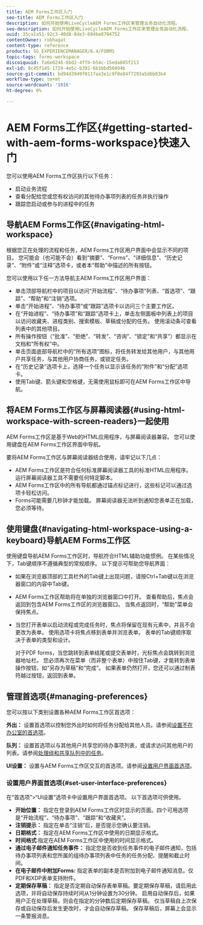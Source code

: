 ```yaml
---
title: AEM Forms工作区入门
seo-title: AEM Forms工作区入门
description: 如何开始使用LiveCycleAEM Forms工作区来管理业务自动化流程。
seo-description: 如何开始使用LiveCycleAEM Forms工作区来管理业务自动化流程。
uuid: 35ca1a51-92c3-40d8-8de3-604be8704752
contentOwner: robhagat
content-type: reference
products: SG_EXPERIENCEMANAGER/6.4/FORMS
topic-tags: forms-workspace
discoiquuid: fa6e0246-6bd2-4ffb-b54c-15eda605f213
exl-id: 8c45f145-1729-4e5c-b391-6b1bbd50494b
source-git-commit: bd94d3949f0117aa3e1c9f0e84f7293a5d6b03b4
workflow-type: tm+mt
source-wordcount: '1016'
ht-degree: 0%

---
```


# AEM Forms工作区{#getting-started-with-aem-forms-workspace}快速入门

您可以使用AEM Forms工作区执行以下任务：

* 启动业务流程
* 查看分配给您或您有权访问的其他待办事项列表的任务并执行操作
* 跟踪您启动或参与的进程中的任务

## 导航AEM Forms工作区{#navigating-html-workspace}

根据您正在处理的流程和任务，AEM Forms工作区用户界面中会显示不同的项目。 您可能会（也可能不会）看到“摘要”、“Forms”、“详细信息”、“历史记录”、“附件”或“注释”选项卡，或者本“帮助”中描述的所有按钮。

您可以使用以下任一方法导航主AEM Forms工作区用户界面：

* 单击顶部导航栏中的项目以访问“开始流程”、“待办事项”列表、“首选项”、“跟踪”、“帮助”和“注销”选项。
* 单击“开始进程”、“待办事项”或“跟踪”选项卡以访问三个主要工作区。
* 在“开始进程”、“待办事项”和“跟踪”选项卡上，单击左侧面板中列表上的项目以访问收藏夹、进程类别、搜索模板、草稿或分配的任务。 使用滚动条可查看列表中的其他项目。
* 所有操作按钮（“批准”、“拒绝”、“转发”、“咨询”、“锁定”和“共享”）都显示在文档和“所有权”中。
* 单击页面底部导航栏中的“所有选项”图标，将任务转发给其他用户，与其他用户共享任务，与其他用户协商任务，或锁定任务。
* 在“历史记录”选项卡上，选择一个任务以显示该任务的“附件”和“分配”选项卡。
* 使用Tab键、箭头键和空格键，无需使用鼠标即可在AEM Forms工作区中导航。

## 将AEM Forms工作区与屏幕阅读器{#using-html-workspace-with-screen-readers}一起使用

AEM Forms工作区是基于Web的HTML应用程序，与屏幕阅读器兼容。 您可以使用键盘在AEM Forms工作区界面中导航。

要将AEM Forms工作区与屏幕阅读器结合使用，请牢记以下几点：

* AEM Forms工作区是符合任何标准屏幕阅读器工具的标准HTML应用程序。 运行屏幕阅读器工具不需要任何特定脚本。
* AEM Forms工作区中的所有导航都通过锚点标记进行，这些标记可以通过选项卡轻松访问。
* Forms可能需要几秒钟才能加载。 屏幕阅读器无法听到通知您表单正在加载，您必须等待。

## 使用键盘{#navigating-html-workspace-using-a-keyboard}导航AEM Forms工作区

使用键盘导航AEM Forms工作区时，导航符合HTML辅助功能惯例。 在某些情况下，Tab键顺序不遵循典型的常规顺序。 以下提示可帮助您导航界面：

* 如果在浏览器顶部的工具栏外的Tab键上出现问题，请按Ctrl+Tab键以在浏览器窗口的内容中Tab键。
* AEM Forms工作区帮助将在单独的浏览器窗口中打开。 查看帮助后，焦点会返回到包含AEM Forms工作区的浏览器窗口。 当焦点返回时，“帮助”菜单会保持焦点。
* 当您打开表单以启动流程或完成任务时，焦点将保留在现有元素中，并且不会更改为表单。 使用选项卡将焦点移到表单并浏览表单。 表单的Tab键顺序取决于表单的类型和设计。

   对于PDF forms，当您跳转到表单结尾或提交表单时，光标焦点会跳转到浏览器地址栏。 您必须再次在菜单（而非整个表单）中按住Tab键，才能转到表单操作按钮，如“另存为草稿”和“完成”。 如果表单仍然打开，您还可以通过制表符越过按钮，返回到表单。

## 管理首选项{#managing-preferences}

您可以按以下类别设置各种AEM Forms工作区首选项：

**外出：** 设置首选项以控制您外出时如何将任务分配给其他人员。请参阅[设置不在办公室的首选项](/help/forms/using/todo-lists.md#setting-out-of-office-preferences)。

**队列：** 设置首选项以与其他用户共享您的待办事项列表，或请求访问其他用户的列表。请参阅[处理组和共享队列中的任务](/help/forms/using/todo-lists.md#working-with-tasks-from-group-and-shared-queues)。

**UI设置：** 设置与AEM Forms工作区交互的首选项。请参阅[设置用户界面首选项](#set-user-interface-preferences)。

### 设置用户界面首选项{#set-user-interface-preferences}

在“首选项”>“UI设置”选项卡中设置用户界面首选项。 以下首选项可供使用。

* **开始位置：** 指定在登录到AEM Forms工作区时显示的页面。四个可用选项是“开始流程”、“待办事项”、“跟踪”和“收藏夹”。
* **注销提示：** 指定在单击“注销”后，是否提示您确认要注销。
* **日期格式：** 指定在AEM Forms工作区中使用的日期显示格式。
* **时间格式**:指定在AEM Forms工作区中使用的时间显示格式。
* **通过电子邮件通知任务事件：** 指定您是否收到任务事件的电子邮件通知，包括待办事项列表和您所属的组待办事项列表中任务的任务分配、提醒和截止时间。
* **在电子邮件中附加Forms:** 指定表单的副本是否附加到电子邮件通知消息。仅PDF和XDP表单支持附件。
* **定期保存草稿：** 指定是否定期自动保存表单草稿。要定期保存草稿，请启用此选项，并将自动保存持续时间从1分钟设置为30分钟。 启用自动保存后，如果用户正在处理草稿，则会在指定的分钟数后定期保存草稿。 仅当草稿自上次保存或自动保存后发生更改时，才会自动保存草稿。 保存草稿后，屏幕上会显示一条警报消息。
